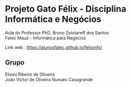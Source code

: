 # Projeto Gato Félix - Disciplina Informática e Negócios 
Aula do Professor PhD, Bruno Zolotareff dos Santos <br>
Fatec Mauá - Informática para Negócios

Link web : https://alunosfatec.github.io/felixinfo/

## Grupo
Elizeu Ribeiro de Oliveira <br>
João Victor de Oliveira Nunues Casagrande

